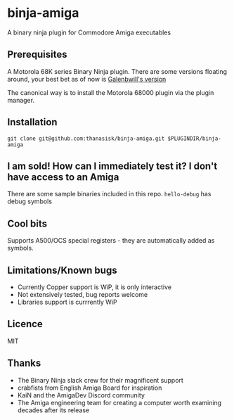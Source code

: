 # binja-amiga
A binary ninja plugin for Commodore Amiga executables
## Prerequisites
A Motorola 68K series Binary Ninja plugin. There are some versions floating around, your best bet as of now is [Galenbwill's version](https://github.com/galenbwill/binaryninja-m68k/)

The canonical way is to install the Motorola 68000 plugin via the plugin manager.
## Installation
`git clone git@github.com:thanasisk/binja-amiga.git $PLUGINDIR/binja-amiga`
## I am sold! How can I immediately test it? I don't have access to an Amiga
There are some sample binaries included in this repo. `hello-debug` has debug symbols
## Cool bits
Supports A500/OCS special registers - they are automatically added as symbols.
## Limitations/Known bugs
- Currently Copper support is WiP, it is only interactive
- Not extensively tested, bug reports welcome
- Libraries support is currrently WiP
## Licence
MIT
## Thanks
- The Binary Ninja slack crew for their magnificent support
- crabfists from English Amiga Board for inspiration
- KaiN and the AmigaDev Discord community
- The Amiga engineering team for creating a computer worth examining decades after its release
